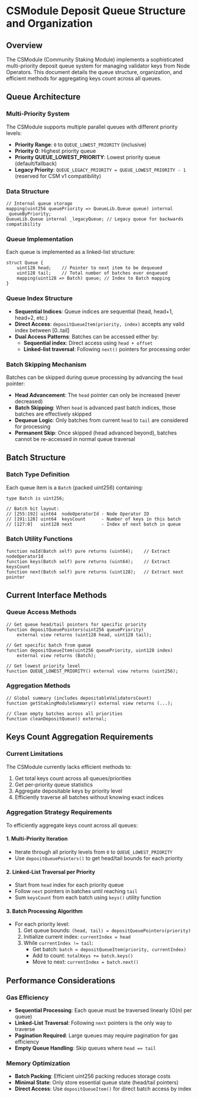 # CSModule Deposit Queue Structure and Organization

## Overview

The CSModule (Community Staking Module) implements a sophisticated multi-priority deposit queue system for managing validator keys from Node Operators. This document details the queue structure, organization, and efficient methods for aggregating keys count across all queues.

## Queue Architecture

### Multi-Priority System

The CSModule supports multiple parallel queues with different priority levels:

- **Priority Range**: `0` to `QUEUE_LOWEST_PRIORITY` (inclusive)
- **Priority 0**: Highest priority queue
- **Priority QUEUE_LOWEST_PRIORITY**: Lowest priority queue (default/fallback)
- **Legacy Priority**: `QUEUE_LEGACY_PRIORITY = QUEUE_LOWEST_PRIORITY - 1` (reserved for CSM v1 compatibility)

### Data Structure

```solidity
// Internal queue storage
mapping(uint256 queuePriority => QueueLib.Queue queue) internal _queueByPriority;
QueueLib.Queue internal _legacyQueue; // Legacy queue for backwards compatibility
```

### Queue Implementation

Each queue is implemented as a linked-list structure:

```solidity
struct Queue {
    uint128 head;    // Pointer to next item to be dequeued
    uint128 tail;    // Total number of batches ever enqueued
    mapping(uint128 => Batch) queue; // Index to Batch mapping
}
```

### Queue Index Structure

- **Sequential Indices**: Queue indices are sequential (head, head+1, head+2, etc.)
- **Direct Access**: `depositQueueItem(priority, index)` accepts any valid index between [0..tail]
- **Dual Access Patterns**: Batches can be accessed either by:
  - **Sequential index**: Direct access using `head + offset`
  - **Linked-list traversal**: Following `next()` pointers for processing order

### Batch Skipping Mechanism

Batches can be skipped during queue processing by advancing the `head` pointer:

- **Head Advancement**: The `head` pointer can only be increased (never decreased)
- **Batch Skipping**: When `head` is advanced past batch indices, those batches are effectively skipped
- **Dequeue Logic**: Only batches from current `head` to `tail` are considered for processing
- **Permanent Skip**: Once skipped (head advanced beyond), batches cannot be re-accessed in normal queue traversal

## Batch Structure

### Batch Type Definition

Each queue item is a `Batch` (packed uint256) containing:

```solidity
type Batch is uint256;

// Batch bit layout:
// [255:192] uint64  nodeOperatorId - Node Operator ID
// [191:128] uint64  keysCount      - Number of keys in this batch
// [127:0]   uint128 next           - Index of next batch in queue
```

### Batch Utility Functions

```solidity
function noId(Batch self) pure returns (uint64);    // Extract nodeOperatorId
function keys(Batch self) pure returns (uint64);    // Extract keysCount
function next(Batch self) pure returns (uint128);   // Extract next pointer
```

## Current Interface Methods

### Queue Access Methods

```solidity
// Get queue head/tail pointers for specific priority
function depositQueuePointers(uint256 queuePriority)
    external view returns (uint128 head, uint128 tail);

// Get specific batch from queue
function depositQueueItem(uint256 queuePriority, uint128 index)
    external view returns (Batch);

// Get lowest priority level
function QUEUE_LOWEST_PRIORITY() external view returns (uint256);
```

### Aggregation Methods

```solidity
// Global summary (includes depositableValidatorsCount)
function getStakingModuleSummary() external view returns (...);

// Clean empty batches across all priorities
function cleanDepositQueue() external;
```

## Keys Count Aggregation Requirements

### Current Limitations

The CSModule currently lacks efficient methods to:

1. Get total keys count across all queues/priorities
2. Get per-priority queue statistics
3. Aggregate depositable keys by priority level
4. Efficiently traverse all batches without knowing exact indices

### Aggregation Strategy Requirements

To efficiently aggregate keys count across all queues:

#### 1. Multi-Priority Iteration
- Iterate through all priority levels from `0` to `QUEUE_LOWEST_PRIORITY`
- Use `depositQueuePointers()` to get head/tail bounds for each priority

#### 2. Linked-List Traversal per Priority
- Start from `head` index for each priority queue
- Follow `next` pointers in batches until reaching `tail`
- Sum `keysCount` from each batch using `keys()` utility function

#### 3. Batch Processing Algorithm
- For each priority level:
  1. Get queue bounds: `(head, tail) = depositQueuePointers(priority)`
  2. Initialize current index: `currentIndex = head`
  3. While `currentIndex != tail`:
     - Get batch: `batch = depositQueueItem(priority, currentIndex)`
     - Add to count: `totalKeys += batch.keys()`
     - Move to next: `currentIndex = batch.next()`

## Performance Considerations

### Gas Efficiency
- **Sequential Processing**: Each queue must be traversed linearly (O(n) per queue)
- **Linked-List Traversal**: Following `next` pointers is the only way to traverse
- **Pagination Required**: Large queues may require pagination for gas efficiency
- **Empty Queue Handling**: Skip queues where `head == tail`

### Memory Optimization
- **Batch Packing**: Efficient uint256 packing reduces storage costs
- **Minimal State**: Only store essential queue state (head/tail pointers)
- **Direct Access**: Use `depositQueueItem()` for direct batch access by index
